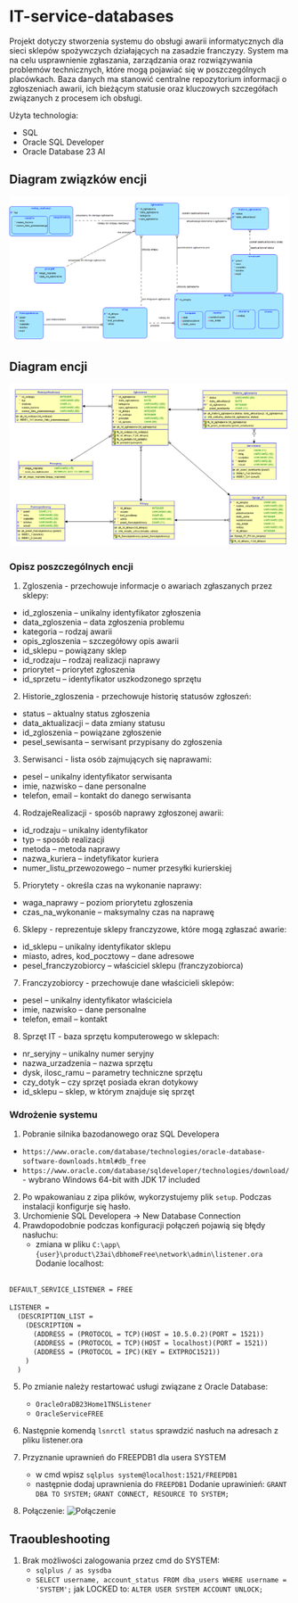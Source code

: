 # IT-service-databases

Projekt dotyczy stworzenia systemu do obsługi awarii informatycznych dla sieci sklepów spożywczych działających na zasadzie franczyzy. System ma na celu usprawnienie zgłaszania, zarządzania oraz rozwiązywania problemów technicznych, które mogą pojawiać się w poszczególnych placówkach. Baza danych ma stanowić centralne repozytorium informacji o zgłoszeniach awarii, ich bieżącym statusie oraz kluczowych szczegółach związanych z procesem ich obsługi.

Użyta technologia:
- SQL
- Oracle SQL Developer
- Oracle Database 23 AI

<h2>Diagram związków encji</h2>

![Diagram związków encji](diagram_ERD.png)

<h2>Diagram encji</h2>

![Diagram encji](diagram_encji.png)

<h3>Opisz poszczególnych encji</h3>

1. Zgloszenia - przechowuje informacje o awariach zgłaszanych przez sklepy:
- id_zgloszenia – unikalny identyfikator zgłoszenia
- data_zgloszenia – data zgłoszenia problemu
- kategoria – rodzaj awarii 
- opis_zgloszenia – szczegółowy opis awarii
- id_sklepu – powiązany sklep
- id_rodzaju – rodzaj realizacji naprawy
- priorytet – priorytet zgłoszenia
- id_sprzetu – identyfikator uszkodzonego sprzętu


2. Historie_zgloszenia - przechowuje historię statusów zgłoszeń:
- status – aktualny status zgłoszenia
- data_aktualizacji – data zmiany statusu
- id_zgloszenia – powiązane zgłoszenie
- pesel_sewisanta – serwisant przypisany do zgłoszenia

3. Serwisanci - lista osób zajmujących się naprawami:
- pesel – unikalny identyfikator serwisanta
- imie, nazwisko – dane personalne
- telefon, email – kontakt do danego serwisanta

4. RodzajeRealizacji - sposób naprawy zgłoszonej awarii:
- id_rodzaju – unikalny identyfikator
- typ – sposób realizacji 
- metoda – metoda naprawy
- nazwa_kuriera – indetyfikator kuriera
- numer_listu_przewozowego – numer przesyłki kurierskiej

5. Priorytety - określa czas na wykonanie naprawy:
- waga_naprawy – poziom priorytetu zgłoszenia
- czas_na_wykonanie – maksymalny czas na naprawę

6. Sklepy - reprezentuje sklepy franczyzowe, które mogą zgłaszać awarie:
- id_sklepu – unikalny identyfikator sklepu
- miasto, adres, kod_pocztowy – dane adresowe
- pesel_franczyzobiorcy – właściciel sklepu (franczyzobiorca)

7.  Franczyzobiorcy - przechowuje dane właścicieli sklepów:
- pesel – unikalny identyfikator właściciela
- imie, nazwisko – dane personalne
- telefon, email – kontakt

8. Sprzęt IT - baza sprzętu komputerowego w sklepach:
- nr_seryjny – unikalny numer seryjny
- nazwa_urzadzenia – nazwa sprzętu 
- dysk, ilosc_ramu – parametry techniczne sprzętu
- czy_dotyk – czy sprzęt posiada ekran dotykowy 
- id_sklepu – sklep, w którym znajduje się sprzęt

<h3>Wdrożenie systemu</h3>

1. Pobranie silnika bazodanowego oraz SQL Developera
-  ```https://www.oracle.com/database/technologies/oracle-database-software-downloads.html#db_free```
-  ```https://www.oracle.com/database/sqldeveloper/technologies/download/``` - wybrano Windows 64-bit with JDK 17 included

2. Po wpakowaniau z zipa plików, wykorzystujemy plik ```setup```. Podczas instalacji konfigurje się hasło.
3. Urchomienie SQL Developera -> New Database Connection
4. Prawdopodobnie  podczas konfiguracji połączeń pojawią się błędy nasłuchu:
   - zmiana w pliku ```C:\app\{user}\product\23ai\dbhomeFree\network\admin\listener.ora```
Dodanie localhost:
```# Generated by Oracle configuration tools.

DEFAULT_SERVICE_LISTENER = FREE

LISTENER =
  (DESCRIPTION_LIST =
    (DESCRIPTION =
      (ADDRESS = (PROTOCOL = TCP)(HOST = 10.5.0.2)(PORT = 1521))
      (ADDRESS = (PROTOCOL = TCP)(HOST = localhost)(PORT = 1521))
      (ADDRESS = (PROTOCOL = IPC)(KEY = EXTPROC1521))
    )
  )

```
5. Po zmianie należy restartować usługi związane z Oracle Database:
   - ```OracleOraDB23Home1TNSListener```
   - ```OracleServiceFREE```
6. Następnie komendą ```lsnrctl status``` sprawdzić nasłuch na adresach z pliku listener.ora
7. Przyznanie uprawnień do FREEPDB1 dla usera SYSTEM
   - w cmd wpisz ```sqlplus system@localhost:1521/FREEPDB1```
   - następnie dodaj uprawnienia do ```FREEPDB1```
   Dodanie uprawinień:
   ```GRANT DBA TO SYSTEM;```
   ```GRANT CONNECT, RESOURCE TO SYSTEM;```

9. Połączenie:
   ![Połączenie](połączenie.png)

   
<h2>Traoubleshooting</h2>

1. Brak możliwości zalogowania przez cmd do SYSTEM:
   - ```sqlplus / as sysdba```
   - ```SELECT username, account_status FROM dba_users WHERE username = 'SYSTEM';``` jak LOCKED to: ```ALTER USER SYSTEM ACCOUNT UNLOCK;```




